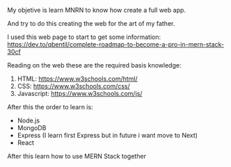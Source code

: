 My objetive is learn MNRN to know how create a full web app.

And try to do this creating the web for the art of my father.

I used this web page to start to get some information:
https://dev.to/qbentil/complete-roadmap-to-become-a-pro-in-mern-stack-30cf

Reading on the web these are the required basis knowledge:
1. HTML: https://www.w3schools.com/html/
2. CSS: https://www.w3schools.com/css/
3. Javascript: https://www.w3schools.com/js/

After this the order to learn is:
- Node.js
- MongoDB
- Express (I learn first Express but in future i want move to Next)
- React

After this learn how to use MERN Stack together
